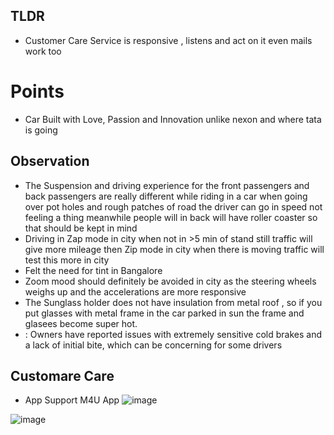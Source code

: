 ## TLDR 
- Customer Care Service is responsive , listens and act on it even mails work too 


# Points 
- Car Built with Love, Passion and Innovation unlike nexon and where tata is going




## Observation 

- The Suspension and driving experience for the front passengers and back passengers are really different while riding in a car when going over pot holes and rough patches of road the driver can go in speed not feeling a thing meanwhile people will in back will have roller coaster so that should be kept in mind
- Driving in Zap mode in city when not in >5  min  of stand still traffic will give more mileage then Zip mode in city when there is moving traffic will test this more in city
- Felt the need for tint in Bangalore
- Zoom mood should definitely be avoided in city as the steering wheels weighs up and the accelerations are more responsive
- The Sunglass holder does not have insulation from metal roof , so if you put glasses with metal frame in the car parked in sun the frame and glasees become super hot.
- : Owners have reported issues with extremely sensitive cold brakes and a lack of initial bite, which can be concerning for some drivers
  
## Customare Care

- App Support M4U App
![image](https://github.com/user-attachments/assets/4bd43823-3f31-4f00-85f1-2f7b6cab4d00)

![image](https://github.com/user-attachments/assets/b4f28ad2-f64f-46b3-aa35-0acc9214132b)

